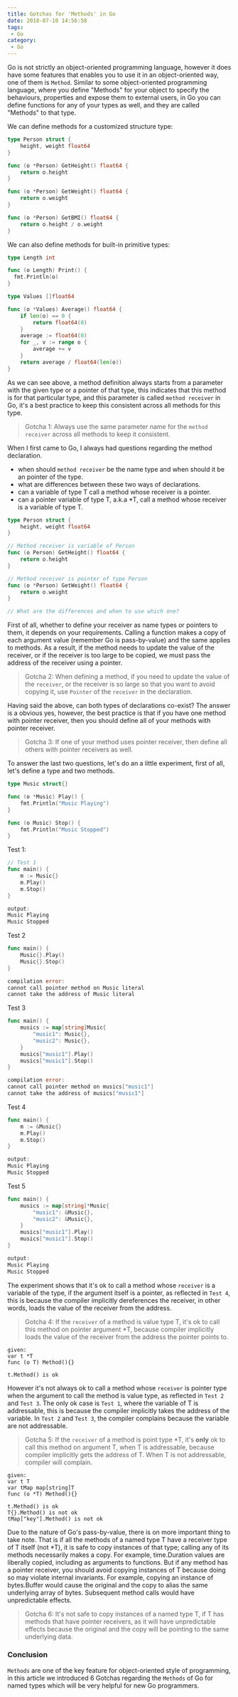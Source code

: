 ```yaml
---
title: Gotchas for 'Methods' in Go
date: 2018-07-10 14:56:58
tags:
 - Go
category:
 - Go
---
```


Go is not strictly an object-oriented programming language, however it does have some features that enables you to use it in an object-oriented way, one of them is `Method`. Similar to some object-oriented programming language, where you define "Methods" for your object to specify the behaviours, properties and expose them to external users, in Go you can define functions for any of your types as well, and they are called "Methods" to that type.

We can define methods for a customized structure type:

```go
type Person struct {
	height, weight float64
}

func (o *Person) GetHeight() float64 {
	return o.height
}

func (o *Person) GetWeight() float64 {
	return o.weight
}

func (o *Person) GetBMI() float64 {
	return o.height / o.weight
}
```

We can also define methods for built-in primitive types:

```go
type Length int

func (o Length) Print() {
  fmt.Println(o)
}

type Values []float64

func (o *Values) Average() float64 {
	if len(o) == 0 {
		return float64(0)
	}
	average := float64(0)
	for _, v := range o {
		average += v
	}
	return average / float64(len(o))
}
```

As we can see above, a method definition always starts from a parameter with the given type or a pointer of that type, this indicates that this method is for that particular type, and this parameter is called `method receiver` in Go, it's a best practice to keep this consistent across all methods for this type.

> Gotcha 1: Always use the same parameter name for the `method receiver` across all methods to keep it consistent.

When I first came to Go, I always had questions regarding the method declaration.

- when should `method receiver` be the name type and when should it be an pointer of the type.
- what are differences between these two ways of declarations.
- can a variable of type T call a method whose receiver is a pointer.
- can a pointer variable of type T, a.k.a \*T, call a method whose receiver is a variable of type T.

```go
type Person struct {
	height, weight float64
}

// Method receiver is variable of Person
func (o Person) GetHeight() float64 {
	return o.height
}

// Method receiver is pointer of type Person
func (o *Person) GetWeight() float64 {
	return o.weight
}

// What are the differences and when to use which one?
```

First of all, whether to define your receiver as name types or pointers to them, it depends on your requirements. Calling a function makes a copy of each argument value (remember Go is pass-by-value) and the same applies to methods. As a result, if the method needs to update the value of the receiver, or if the receiver is too large to be copied, we must pass the address of the receiver using a pointer.

> Gotcha 2: When defining a method, if you need to update the value of the `receiver`, or the receiver is so large so that you want to avoid copying it, use `Pointer` of the `receiver` in the declaration.

Having said the above, can both types of declarations co-exist? The answer is a obvious yes, however, the best practice is that if you have one method with pointer receiver, then you should define all of your methods with pointer receiver.

> Gotcha 3: If one of your method uses pointer receiver, then define all others with pointer receivers as well.

To answer the last two questions, let's do an a little experiment, first of all, let's define a type and two methods.

```go
type Music struct{}

func (o *Music) Play() {
	fmt.Println("Music Playing")
}

func (o Music) Stop() {
	fmt.Println("Music Stopped")
}
```

Test 1:
```go
// Test 1
func main() {
	m := Music{}
	m.Play()
	m.Stop()
}

output:
Music Playing
Music Stopped
```

Test 2
```go
func main() {
	Music{}.Play()
	Music{}.Stop()
}

compilation error:
cannot call pointer method on Music literal
cannot take the address of Music literal
```

Test 3
```go
func main() {
	musics := map[string]Music{
		"music1": Music{},
		"music2": Music{},
	}
	musics["music1"].Play()
	musics["music1"].Stop()
}

compilation error:
cannot call pointer method on musics["music1"]
cannot take the address of musics["music1"]
```

Test 4
```go
func main() {
	m := &Music{}
	m.Play()
	m.Stop()
}

output:
Music Playing
Music Stopped
```

Test 5
```go
func main() {
	musics := map[string]*Music{
		"music1": &Music{},
		"music2": &Music{},
	}
	musics["music1"].Play()
	musics["music1"].Stop()
}

output:
Music Playing
Music Stopped
```

The experiment shows that it's ok to call a method whose `receiver` is a variable of the type, if the argument itself is a pointer, as reflected in `Test 4`, this is because the compiler implicitly dereferences the receiver, in other words, loads the value of the receiver from the address.

> Gotcha 4: If the `receiver` of a method is value type T, it's ok to call this method on pointer argument \*T, because compiler implicitly loads the value of the receiver from the address the pointer points to.
```
given:
var t *T
func (o T) Method(){}

t.Method() is ok
```

However it's not always ok to call a method whose `receiver` is pointer type when the argument to call the method is value type, as reflected in `Test 2` and `Test 3`. The only ok case is `Test 1`, where the variable of T is addressable, this is because the compiler implicitly takes the address of the variable. In `Test 2` and `Test 3`, the compiler complains because the variable are not addressable.

> Gotcha 5: If the `receiver` of a method is point type \*T, it's **only** ok to call this method on argument T, when T is addressable, because compiler implicitly gets the address of T. When T is not addressable, compiler will complain.
```
given:
var t T
var tMap map[string]T
func (o *T) Method(){}

t.Method() is ok
T{}.Method() is not ok
tMap["key"].Method() is not ok
```

Due to the nature of Go's pass-by-value, there is on more important thing to take note. That is if all the methods of a named type T have a receiver type of T itself (not \*T), it is safe to copy instances of that type; calling any of its methods necessarily makes a copy. For example, time.Duration values are liberally copied, including as arguments to functions. But if any method has a pointer receiver, you should avoid copying instances of T because doing so may violate internal invariants. For example, copying an instance of bytes.Buffer would cause the original and the copy to alias the same underlying array of bytes. Subsequent method calls would have unpredictable effects.

> Gotcha 6: It's not safe to copy instances of a named type T, if T has methods that have pointer receivers, as it will have unpredictable effects because the original and the copy will be pointing to the same underlying data.

### Conclusion

`Methods` are one of the key feature for object-oriented style of programming, in this article we introduced 6 Gotchas regarding the `Methods` of Go for named types which will be very helpful for new Go programmers.
